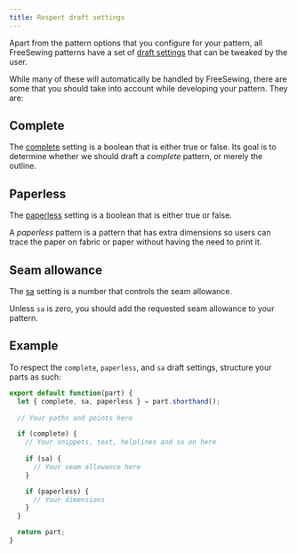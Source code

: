 ```yaml
---
title: Respect draft settings
---
```


Apart from the pattern options that you configure for your pattern,
all FreeSewing patterns have a set of [draft settings](/settings) that can be tweaked
by the user.

While many of these will automatically be handled by FreeSewing, there are some
that you should take into account while developing your pattern. They are:

## Complete

The [complete](/settings#complete) setting is a boolean that is either true or false.
Its goal is to determine whether we should draft a *complete* pattern, or merely the outline.

## Paperless

The [paperless](/settings#paperless) setting is a boolean that is either true or false.

A *paperless* pattern is a pattern that has extra dimensions so users can trace the 
paper on fabric or paper without having the need to print it.

## Seam allowance

The [sa](/settings#sa) setting is a number that controls the seam allowance.

Unless `sa` is zero, you should add the requested seam allowance to your pattern.

## Example

To respect the `complete`, `paperless`, and `sa` draft settings, structure your parts as such:

```js
export default function(part) {
  let { complete, sa, paperless } = part.shorthand();
  
  // Your paths and points here

  if (complete) {
    // Your snippets, text, helplines and so on here
    
    if (sa) {
      // Your seam allowance here
    }

    if (paperless) {
      // Your dimensions
    }
  }

  return part;
}
```
